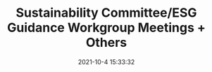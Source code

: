 ---
"title": "Sustainability Committee/ESG Guidance Workgroup Meetings + Others"
"date": "2021-10-4 15:33:32"
"feed_name": "IADC"
"feed_website": "https://www.iadc.org/"
"feed_rss": "https://www.iadc.org/feed/"
"link": "https://www.iadc.org/drillbits/sustainability-committee-esg-guidance-workgroup-meetings-others/"
"source": "None"
"file": "_posts/2021-1-1-cbfc3797d2000247ba1dbae681c18c9d47d69aec.md"
"accident": "0"
"drilling": "0"
"dead": "0"
"injured": "0"
"arrested": "0"
"place": "unknown place"
"where": "unknown site"
"causes": "unknown"
"place_uri": "unknown place"
---
